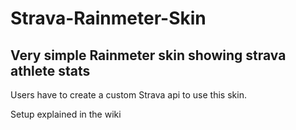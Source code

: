 # Strava-Rainmeter-Skin
## Very simple Rainmeter skin showing strava athlete stats

Users have to create a custom Strava api to use this skin.

Setup explained in the wiki
